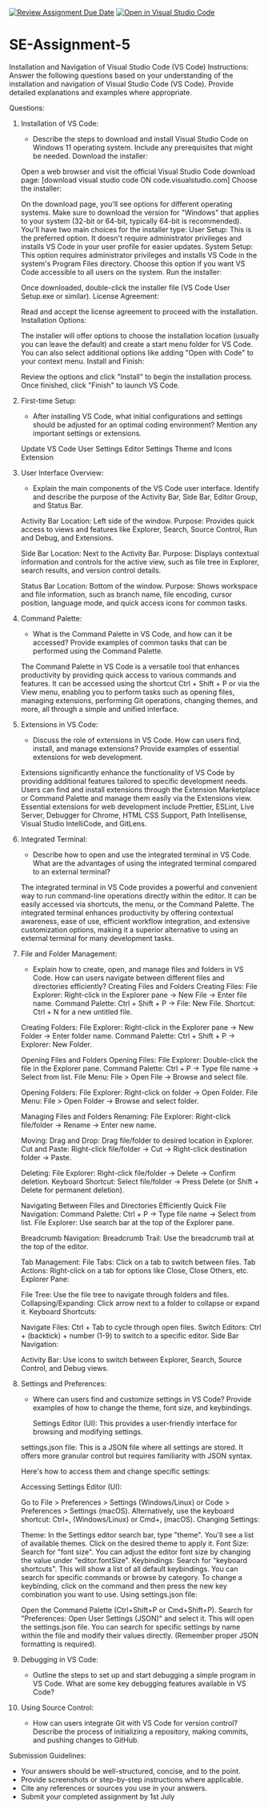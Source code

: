[![Review Assignment Due Date](https://classroom.github.com/assets/deadline-readme-button-22041afd0340ce965d47ae6ef1cefeee28c7c493a6346c4f15d667ab976d596c.svg)](https://classroom.github.com/a/XoLGRbHq)
[![Open in Visual Studio Code](https://classroom.github.com/assets/open-in-vscode-2e0aaae1b6195c2367325f4f02e2d04e9abb55f0b24a779b69b11b9e10269abc.svg)](https://classroom.github.com/online_ide?assignment_repo_id=15284441&assignment_repo_type=AssignmentRepo)
# SE-Assignment-5
Installation and Navigation of Visual Studio Code (VS Code)
 Instructions:
Answer the following questions based on your understanding of the installation and navigation of Visual Studio Code (VS Code). Provide detailed explanations and examples where appropriate.

 Questions:

1. Installation of VS Code:
   - Describe the steps to download and install Visual Studio Code on Windows 11 operating system. Include any prerequisites that might be needed.
   Download the installer:

   Open a web browser and visit the official Visual Studio Code download page: [download visual studio code ON code.visualstudio.com]
   Choose the installer:

   On the download page, you'll see options for different operating systems. Make sure to download the version for "Windows" that applies to your system (32-bit or 64-bit, typically 64-bit is recommended). You'll have two main choices for the installer type:
   User Setup: This is the preferred option. It doesn't require administrator privileges and installs VS Code in your user profile for easier updates.
   System Setup: This option requires administrator privileges and installs VS Code in the system's Program Files directory. Choose this option if you want VS Code accessible to all users on the system.
   Run the installer:

   Once downloaded, double-click the installer file (VS Code User Setup.exe or similar).
   License Agreement:

   Read and accept the license agreement to proceed with the installation.
   Installation Options:

   The installer will offer options to choose the installation location (usually you can leave the default) and create a start menu folder for VS Code. You can also select additional options like adding "Open with Code" to your context menu.
   Install and Finish:

   Review the options and click "Install" to begin the installation process. Once finished, click "Finish" to launch VS Code.


2. First-time Setup:
   - After installing VS Code, what initial configurations and settings should be adjusted for an optimal coding environment? Mention any important settings or extensions.
   
   Update VS Code
   User Settings
   Editor Settings
   Theme and Icons
   Extension

3. User Interface Overview:
   - Explain the main components of the VS Code user interface. Identify and describe the purpose of the Activity Bar, Side Bar, Editor Group, and Status Bar.

   Activity Bar
   Location: Left side of the window.
   Purpose: Provides quick access to views and features like Explorer, Search, Source Control, Run and Debug, and Extensions. 

   Side Bar
   Location: Next to the Activity Bar.
   Purpose: Displays contextual information and controls for the active view, such as file tree in Explorer, search results, and version control details.

   Status Bar
   Location: Bottom of the window.
   Purpose: Shows workspace and file information, such as branch name, file encoding, cursor position, language mode, and quick access icons for common tasks.


4. Command Palette:
   - What is the Command Palette in VS Code, and how can it be accessed? Provide examples of common tasks that can be performed using the Command Palette.

   The Command Palette in VS Code is a versatile tool that enhances productivity by providing quick access to various commands and features. It can be accessed using the shortcut Ctrl + Shift + P or via the View menu, enabling you to perform tasks such as opening files, managing extensions, performing Git operations, changing themes, and more, all through a simple and unified interface.

5. Extensions in VS Code:
   - Discuss the role of extensions in VS Code. How can users find, install, and manage extensions? Provide examples of essential extensions for web development.

   Extensions significantly enhance the functionality of VS Code by providing additional features tailored to specific development needs. Users can find and install extensions through the Extension Marketplace or Command Palette and manage them easily via the Extensions view. Essential extensions for web development include Prettier, ESLint, Live Server, Debugger for Chrome, HTML CSS Support, Path Intellisense, Visual Studio IntelliCode, and GitLens.

6. Integrated Terminal:
   - Describe how to open and use the integrated terminal in VS Code. What are the advantages of using the integrated terminal compared to an external terminal?

   The integrated terminal in VS Code provides a powerful and convenient way to run command-line operations directly within the editor. It can be easily accessed via shortcuts, the menu, or the Command Palette. The integrated terminal enhances productivity by offering contextual awareness, ease of use, efficient workflow integration, and extensive customization options, making it a superior alternative to using an external terminal for many development tasks.

7. File and Folder Management:
   - Explain how to create, open, and manage files and folders in VS Code. How can users navigate between different files and directories efficiently?
   Creating Files and Folders
   Creating Files:
   File Explorer:
   Right-click in the Explorer pane → New File → Enter file name.
   Command Palette:
   Ctrl + Shift + P → File: New File.
   Shortcut:
   Ctrl + N for a new untitled file.

   Creating Folders:
   File Explorer:
   Right-click in the Explorer pane → New Folder → Enter folder name.
   Command Palette:
   Ctrl + Shift + P → Explorer: New Folder.

   Opening Files and Folders
   Opening Files:
   File Explorer:
   Double-click the file in the Explorer pane.
   Command Palette:
   Ctrl + P → Type file name → Select from list.
   File Menu:
   File > Open File → Browse and select file.

   Opening Folders:
   File Explorer:
   Right-click on folder → Open Folder.
   File Menu:
   File > Open Folder → Browse and select folder.

   Managing Files and Folders
   Renaming:
   File Explorer:
   Right-click file/folder → Rename → Enter new name.

   Moving:
   Drag and Drop:
   Drag file/folder to desired location in Explorer.
   Cut and Paste:
   Right-click file/folder → Cut → Right-click destination folder → Paste.

   Deleting:
   File Explorer:
   Right-click file/folder → Delete → Confirm deletion.
   Keyboard Shortcut:
   Select file/folder → Press Delete (or Shift + Delete for permanent deletion).

   Navigating Between Files and Directories Efficiently
   Quick File Navigation:
   Command Palette:
   Ctrl + P → Type file name → Select from list.
   File Explorer:
   Use search bar at the top of the Explorer pane.

   Breadcrumb Navigation:
   Breadcrumb Trail:
   Use the breadcrumb trail at the top of the editor.

   Tab Management:
   File Tabs:
   Click on a tab to switch between files.
   Tab Actions:
   Right-click on a tab for options like Close, Close Others, etc.
   Explorer Pane:

   File Tree:
   Use the file tree to navigate through folders and files.
   Collapsing/Expanding:
   Click arrow next to a folder to collapse or expand it.
   Keyboard Shortcuts:

   Navigate Files:
   Ctrl + Tab to cycle through open files.
   Switch Editors:
   Ctrl + (backtick) + number (1-9) to switch to a specific editor.
   Side Bar Navigation:

   Activity Bar:
   Use icons to switch between Explorer, Search, Source Control, and Debug views.


8. Settings and Preferences:
   - Where can users find and customize settings in VS Code? Provide examples of how to change the theme, font size, and keybindings.

      Settings Editor (UI): This provides a user-friendly interface for browsing and modifying settings.

   settings.json file: This is a JSON file where all settings are stored. It offers more granular control but requires familiarity with JSON syntax.

   Here's how to access them and change specific settings:

   Accessing Settings Editor (UI):

   Go to File > Preferences > Settings (Windows/Linux) or Code > Preferences > Settings (macOS).
   Alternatively, use the keyboard shortcut: Ctrl+, (Windows/Linux) or Cmd+, (macOS).
   Changing Settings:

   Theme: In the Settings editor search bar, type "theme". You'll see a list of available themes. Click on the desired theme to apply it.
   Font Size: Search for "font size". You can adjust the editor font size by changing the value under "editor.fontSize".
   Keybindings: Search for "keyboard shortcuts". This will show a list of all default keybindings. You can search for specific commands or browse by category. To change a keybinding, click on the command and then press the new key combination you want to use.
   Using settings.json file:

   Open the Command Palette (Ctrl+Shift+P or Cmd+Shift+P).
   Search for "Preferences: Open User Settings (JSON)" and select it.
   This will open the settings.json file. You can search for specific settings by name within the file and modify their values directly. (Remember proper JSON formatting is required).

9. Debugging in VS Code:
   - Outline the steps to set up and start debugging a simple program in VS Code. What are some key debugging features available in VS Code?

10. Using Source Control:
    - How can users integrate Git with VS Code for version control? Describe the process of initializing a repository, making commits, and pushing changes to GitHub.

 Submission Guidelines:
- Your answers should be well-structured, concise, and to the point.
- Provide screenshots or step-by-step instructions where applicable.
- Cite any references or sources you use in your answers.
- Submit your completed assignment by 1st July 

